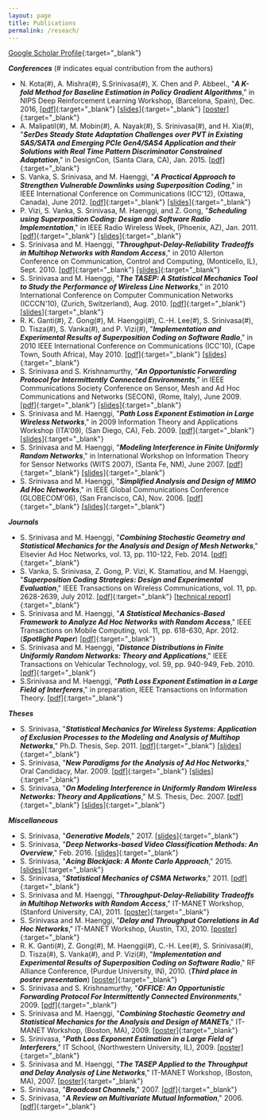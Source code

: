 ```yaml
---
layout: page
title: Publications
permalink: /reseach/
---
```

[Google Scholar Profile](https://scholar.google.com/citations?user=-F8394IAAAAJ&hl=en){:target="_blank"}

***Conferences*** (# indicates equal contribution from the authors)
* N. Kota(#), A. Mishra(#), S.Srinivasa(#), X. Chen and P. Abbeel., "***A K-fold Method for Baseline Estimation in Policy Gradient Algorithms***," in NIPS Deep Reinforcement Learning Workshop, (Barcelona, Spain), Dec. 2016, [[pdf]](https://arxiv.org/pdf/1701.00867.pdf){:target="_blank"} [[slides]]({{site.baseurl}}/assets/pdfs/16NIPS_slides.pdf){:target="_blank"} [[poster]]({{site.baseurl}}/assets/pdfs/16NIPS_poster.pdf){:target="_blank"}
* A. Malipatil(#), M. Mobin(#), A. Nayak(#), S. Srinivasa(#), and H. Xia(#), "***SerDes Steady State Adaptation Challenges over PVT in Existing SAS/SATA and Emerging PCIe Gen4/SAS4 Application and their Solutions with Real Time Pattern Discriminator Constrained Adaptation***," in DesignCon, (Santa Clara, CA), Jan. 2015. [[pdf]](https://designcon.tech.ubm.com/eventAssets/descon_all_Proceedings_150202154121/files/DC15%20Paper%20Titles.pdf){:target="_blank"}
* S. Vanka, S. Srinivasa, and M. Haenggi, "***A Practical Approach to Strengthen Vulnerable Downlinks using Superposition Coding***," in IEEE International Conference on Communications (ICC'12), (Ottawa, Canada), June 2012. [[pdf]]({{site.baseurl}}/assets/pdfs/12ICC.pdf){:target="_blank"} [[slides]]({{site.baseurl}}/assets/pdfs/12ICC_slides.pdf){:target="_blank"}
* P. Vizi, S. Vanka, S. Srinivasa, M. Haenggi, and Z. Gong, "***Scheduling using Superposition Coding: Design and Software Radio Implementation***," in IEEE Radio Wireless Week, (Phoenix, AZ), Jan. 2011. [[pdf]]({{site.baseurl}}/assets/pdfs/11RWW.pdf){:target="_blank"} [[slides]]({{site.baseurl}}/assets/pdfs/11RWW_slides.pdf){:target="_blank"}
* S. Srinivasa and M. Haenggi, "***Throughput-Delay-Reliability Tradeoffs in Multihop Networks with Random Access***," in 2010 Allerton Conference on Communication, Control and Computing, (Monticello, IL), Sept. 2010. [[pdf]]({{site.baseurl}}/assets/pdfs/10Allerton.pdf){:target="_blank"} [[slides]]({{site.baseurl}}/assets/pdfs/10Allerton_slides.pdf){:target="_blank"}
* S. Srinivasa and M. Haenggi, "***The TASEP: A Statistical Mechanics Tool to Study the Performance of Wireless Line Networks***," in 2010 International Conference on Computer Communication Networks (ICCCN'10), (Zurich, Switzerland), Aug. 2010. [[pdf]]({{site.baseurl}}/assets/pdfs/10ICCCN.pdf){:target="_blank"} [[slides]]({{site.baseurl}}/assets/pdfs/10ICCCN_slides.pdf){:target="_blank"}
* R. K. Ganti(#), Z. Gong(#), M. Haenggi(#), C.-H. Lee(#), S. Srinivasa(#), D. Tisza(#), S. Vanka(#), and P. Vizi(#), "***Implementation and Experimental Results of Superposition Coding on Software Radio***," in 2010 IEEE International Conference on Communications (ICC'10), (Cape Town, South Africa), May 2010. [[pdf]]({{site.baseurl}}/assets/pdfs/10ICC.pdf){:target="_blank"} [[slides]]({{site.baseurl}}/assets/pdfs/10ICC_slides.pdf){:target="_blank"}
* S. Srinivasa and S. Krishnamurthy, “***An Opportunistic Forwarding Protocol for Intermittently Connected
Environments***,” in IEEE Communications Society Conference on Sensor, Mesh and Ad Hoc Communications and
Networks (SECON), (Rome, Italy), June 2009. [[pdf]]({{site.baseurl}}/assets/pdfs/09SECON.pdf){:target="_blank"} [[slides]]({{site.baseurl}}/assets/pdfs/09SECON_slides.pdf){:target="_blank"}
* S. Srinivasa and M. Haenggi, "***Path Loss Exponent Estimation in Large Wireless Networks***," in 2009 Information Theory and Applications Workshop (ITA'09), (San Diego, CA), Feb. 2009. [[pdf]]({{site.baseurl}}/assets/pdfs/09ITA.pdf){:target="_blank"} [[slides]]({{site.baseurl}}/assets/pdfs/09ITA_slides.pdf){:target="_blank"}
* S. Srinivasa and M. Haenggi, "***Modeling Interference in Finite Uniformly Random Networks***," in International Workshop on Information Theory for Sensor Networks (WITS 2007), (Santa Fe, NM), June 2007. [[pdf]]({{site.baseurl}}/assets/pdfs/07WITS.pdf){:target="_blank"} [[slides]]({{site.baseurl}}/assets/pdfs/07WITS_slides.pdf){:target="_blank"}
* S. Srinivasa and M. Haenggi, "***Simplified Analysis and Design of MIMO Ad Hoc Networks***," in IEEE Global Communications Conference (GLOBECOM'06), (San Francisco, CA), Nov. 2006. [[pdf]]({{site.baseurl}}/assets/pdfs/06GLOBECOM.pdf){:target="_blank"} [[slides]]({{site.baseurl}}/assets/pdfs/06GLOBECOM_slides.pdf){:target="_blank"}

***Journals***
* S. Srinivasa and M. Haenggi, "***Combining Stochastic Geometry and Statistical Mechanics for the Analysis and Design of Mesh Networks***," Elsevier Ad Hoc Networks, vol. 13, pp. 110-122, Feb. 2014. [[pdf]]({{site.baseurl}}/assets/pdfs/14Elsevier.pdf){:target="_blank"}
* S. Vanka, S. Srinivasa, Z. Gong, P. Vizi, K. Stamatiou, and M. Haenggi, "***Superposition Coding Strategies: Design and Experimental Evaluation***," IEEE Transactions on Wireless Communications, vol. 11, pp. 2628-2639, July 2012. [[pdf]]({{site.baseurl}}/assets/pdfs/12TWC.pdf){:target="_blank"} [[technical report]]({{site.baseurl}}/assets/pdfs/12TWC_technical_report.pdf){:target="_blank"}
* S. Srinivasa and M. Haenggi, "***A Statistical Mechanics-Based Framework to Analyze Ad Hoc Networks with Random Access***," IEEE Transactions on Mobile Computing, vol. 11, pp. 618-630, Apr. 2012. (***Spotlight Paper***) [[pdf]]({{site.baseurl}}/assets/pdfs/12TMC.pdf){:target="_blank"}
* S. Srinivasa and M. Haenggi, "***Distance Distributions in Finite Uniformly Random Networks: Theory and Applications***," IEEE Transactions on Vehicular Technology, vol. 59, pp. 940-949, Feb. 2010. [[pdf]]({{site.baseurl}}/assets/pdfs/10TVT.pdf){:target="_blank"}
* S.Srinivasa and M. Haenggi, "***Path Loss Exponent Estimation in a Large Field of Interferers***," in preparation, IEEE Transactions on Information Theory. [[pdf]]({{site.baseurl}}/assets/pdfs/TIT.pdf){:target="_blank"}

***Theses***

* S. Srinivasa, "***Statistical Mechanics for Wireless Systems: Application of Exclusion Processes to the Modeling and Analysis of Multihop Networks***," Ph.D. Thesis, Sep. 2011. [[pdf]]({{site.baseurl}}/assets/pdfs/11PhD.pdf){:target="_blank"} [[slides]]({{site.baseurl}}/assets/pdfs/11PhD_slides.pdf){:target="_blank"}
* S. Srinivasa, "***New Paradigms for the Analysis of Ad Hoc Networks***," Oral Candidacy, Mar. 2009. [[pdf]]({{site.baseurl}}/assets/pdfs/09Candidacy.pdf){:target="_blank"} [[slides]]({{site.baseurl}}/assets/pdfs/09Candidacy_slides.pdf){:target="_blank"}
* S. Srinivasa, "***On Modeling Interference in Uniformly Random Wireless Networks: Theory and Applications***," M.S. Thesis, Dec. 2007. [[pdf]]({{site.baseurl}}/assets/pdfs/07Masters.pdf){:target="_blank"} [[slides]]({{site.baseurl}}/assets/pdfs/07Masters_slides.pdf){:target="_blank"}

***Miscellaneous***
* S. Srinivasa, "***Generative Models***," 2017. [[slides]]({{site.baseurl}}/assets/pdfs/GenerativeModels.pdf){:target="_blank"}
* S. Srinivasa, "***Deep Networks-based Video Classification Methods: An Overview***," Feb. 2016. [[slides]]({{site.baseurl}}/assets/pdfs/VideoClassification.pdf){:target="_blank"}
* S. Srinivasa, "***Acing Blackjack: A Monte Carlo Approach***," 2015. [[slides]]({{site.baseurl}}/assets/pdfs/AcingBlackJack.pdf){:target="_blank"}
* S. Srinivasa, "***Statistical Mechanics of CSMA Networks***," 2011. [[pdf]]({{site.baseurl}}/assets/pdfs/statistical_analysis_CSMA.pdf){:target="_blank"}
* S. Srinivasa and M. Haenggi, "***Throughput-Delay-Reliability Tradeoffs in Multihop Networks with Random Access***," IT-MANET Workshop, (Stanford University, CA), 2011. [[poster]]({{site.baseurl}}/assets/pdfs/11ITMANET_poster.pdf){:target="_blank"}
* S. Srinivasa and M. Haenggi, "***Delay and Throughput Correlations in Ad Hoc Networks***," IT-MANET Workshop, (Austin, TX), 2010. [[poster]]({{site.baseurl}}/assets/pdfs/10ITMANET_poster.pdf){:target="_blank"}
* R. K. Ganti(#), Z. Gong(#), M. Haenggi(#), C.-H. Lee(#), S. Srinivasa(#), D. Tisza(#), S. Vanka(#), and P. Vizi(#), "***Implementation and Experimental Results of Superposition Coding on Software Radio***," RF Alliance Conference, (Purdue University, IN), 2010. (***Third place in poster presentation***) [[poster]]({{site.baseurl}}/assets/pdfs/10RFAC_poster.pdf){:target="_blank"}
* S. Srinivasa and S. Krishnamurthy, "***OFFICE: An Opportunistic Forwarding Protocol
For Intermittently Connected Environments***," 2009. [[pdf]]({{site.baseurl}}/assets/pdfs/09INFOCOM.pdf){:target="_blank"}
* S. Srinivasa and M. Haenggi, "***Combining Stochastic Geometry and Statistical Mechanics for the Analysis and Design of MANETs***," IT-MANET Workshop, (Boston, MA), 2009. [[poster]]({{site.baseurl}}/assets/pdfs/09ITMANET_poster.pdf){:target="_blank"}
* S. Srinivasa, "***Path Loss Exponent Estimation in a Large Field of Interferers***," IT School, (Northwestern University, IL), 2009. [[poster]]({{site.baseurl}}/assets/pdfs/09ITSchool_poster.pdf){:target="_blank"}
* S. Srinivasa and M. Haenggi, "***The TASEP Applied to the Throughput and Delay Analysis of Line Networks***," IT-MANET Workshop, (Boston, MA), 2007. [[poster]]({{site.baseurl}}/assets/pdfs/07ITMANET_poster.pdf){:target="_blank"}
* S. Srinivasa, "***Broadcast Channels***," 2007. [[pdf]]({{site.baseurl}}/assets/pdfs/broadcast_channels.pdf){:target="_blank"}
* S. Srinivasa, "***A Review on Multivariate Mutual Information***," 2006. [[pdf]]({{site.baseurl}}/assets/pdfs/multivariate_mutual_information.pdf){:target="_blank"}
